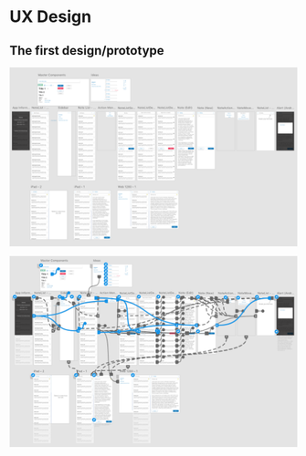 # UX Design

## The first design/prototype

![Design](first_design_view.png)

![Prototype](first_prototype_view.png)
